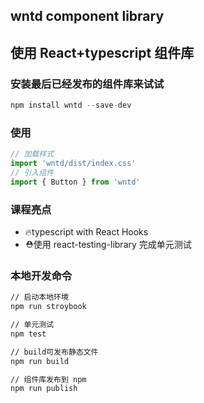 ## wntd component library
## 使用 React+typescript 组件库

### 安装最后已经发布的组件库来试试

~~~javascript
npm install wntd --save-dev
~~~

### 使用

~~~javascript
// 加载样式
import 'wntd/dist/index.css'
// 引入组件
import { Button } from 'wntd'
~~~

### 课程亮点

* 🔥typescript with React Hooks
* ⛑️使用 react-testing-library 完成单元测试

### 本地开发命令

~~~bash
// 启动本地环境
npm run stroybook

// 单元测试
npm test

// build可发布静态文件
npm run build

// 组件库发布到 npm
npm run publish
~~~